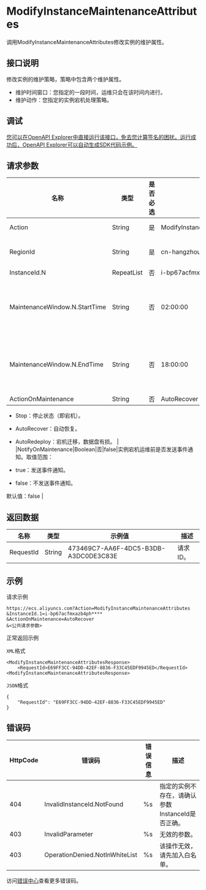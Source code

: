 # ModifyInstanceMaintenanceAttributes

调用ModifyInstanceMaintenanceAttributes修改实例的维护属性。

## 接口说明

修改实例的维护策略，策略中包含两个维护属性。

-   维护时间窗口：您指定的一段时间，运维只会在该时间内进行。
-   维护动作：您指定的实例宕机处理策略。

## 调试

[您可以在OpenAPI Explorer中直接运行该接口，免去您计算签名的困扰。运行成功后，OpenAPI Explorer可以自动生成SDK代码示例。](https://api.aliyun.com/#product=Ecs&api=ModifyInstanceMaintenanceAttributes&type=RPC&version=2014-05-26)

## 请求参数

|名称|类型|是否必选|示例值|描述|
|--|--|----|---|--|
|Action|String|是|ModifyInstanceMaintenanceAttributes|系统规定参数。取值：ModifyInstanceMaintenanceAttributes |
|RegionId|String|是|cn-hangzhou|实例所属的地域ID。您可以调用[DescribeRegions](~~25609~~)查看最新的阿里云地域列表。 |
|InstanceId.N|RepeatList|否|i-bp67acfmxazb4ph\*\*\*\*|实例ID。N的取值范围为：1~100 |
|MaintenanceWindow.N.StartTime|String|否|02:00:00|维护时间窗口开始时间。必须为整小时，不允许设置分、秒。开始时间和结束时间必须同时设置，并且结束时间与开始时间需要间隔1~23个整小时。采用UTC +8时区，格式为`HH:mm:ss`。N的取值为1，只支持设置1个时间窗口。 |
|MaintenanceWindow.N.EndTime|String|否|18:00:00|维护时间窗口结束时间。必须为整小时，不允许设置分、秒。开始时间和结束时间必须同时设置，并且结束时间与开始时间需要间隔1~23个整小时。采用UTC +8时区，格式为`HH:mm:ss`。N的取值为1，只支持设置1个时间窗口。 |
|ActionOnMaintenance|String|否|AutoRecover|维护动作。取值范围：

 -   Stop：停止状态（即宕机）。
-   AutoRecover：自动恢复。
-   AutoRedeploy：宕机迁移，数据盘有损。 |
|NotifyOnMaintenance|Boolean|否|false|实例宕机运维前是否发送事件通知。取值范围：

 -   true：发送事件通知。
-   false：不发送事件通知。

 默认值：false |

## 返回数据

|名称|类型|示例值|描述|
|--|--|---|--|
|RequestId|String|473469C7-AA6F-4DC5-B3DB-A3DC0DE3C83E|请求ID。 |

## 示例

请求示例

```
https://ecs.aliyuncs.com?Action=ModifyInstanceMaintenanceAttributes
&InstanceId.1=i-bp67acfmxazb4ph****
&ActionOnMaintenance=AutoRecover
&<公共请求参数>
```

正常返回示例

`XML`格式

```
<ModifyInstanceMaintenanceAttributesResponse>    
    <RequestId>E69FF3CC-94DD-42EF-8836-F33C45EDF9945ED</RequestId>
<ModifyInstanceMaintenanceAttributesResponse>
```

`JSON`格式

```
{
	"RequestId": "E69FF3CC-94DD-42EF-8836-F33C45EDF9945ED"
}
```

## 错误码

|HttpCode|错误码|错误信息|描述|
|--------|---|----|--|
|404|InvalidInstanceId.NotFound|%s|指定的实例不存在，请确认参数InstanceId是否正确。|
|403|InvalidParameter|%s|无效的参数。|
|403|OperationDenied.NotInWhiteList|%s|该操作无效，请先加入白名单。|

访问[错误中心](https://error-center.aliyun.com/status/product/Ecs)查看更多错误码。

